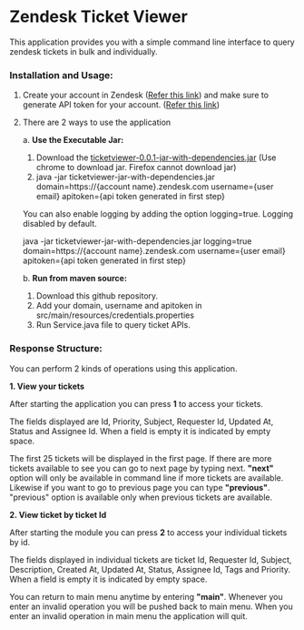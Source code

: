 # Zendesk Ticket Viewer
This application provides you with a simple command line interface to query zendesk tickets in bulk and individually.

### Installation and Usage:
1. Create your account in Zendesk ([Refer this link](https://support.zendesk.com/hc/en-us/articles/4408823799962-How-do-I-create-a-Support-trial-account-)) and make sure to generate API token for your account. ([Refer this link](https://support.zendesk.com/hc/en-us/articles/4408889192858-Generating-a-new-API-token))
2. There are 2 ways to use the application

    a. **Use the Executable Jar:**
    1. Download the [ticketviewer-0.0.1-jar-with-dependencies.jar](https://drive.google.com/file/d/1W7HUz_ETKGFEN9QDwe_dL7E5LFGxOxkC/view?usp=sharing) (Use chrome to download jar. Firefox cannot download jar)
    2. java -jar ticketviewer-jar-with-dependencies.jar domain=https://{account name}.zendesk.com username={user email} apitoken={api token generated in first step}
    
    You can also enable logging by adding the option logging=true. Logging disabled by default.
    
    java -jar ticketviewer-jar-with-dependencies.jar logging=true domain=https://{account name}.zendesk.com username={user email} apitoken={api token generated in first step}
    
    b. **Run from maven source:**
    1. Download this github repository.
    2. Add your domain, username and apitoken in src/main/resources/credentials.properties
    3. Run Service.java file to query ticket APIs.

### Response Structure:
You can perform 2 kinds of operations using this application.

**1. View your tickets**

After starting the application you can press **1** to access your tickets. 
    
The fields displayed are Id, Priority, Subject, Requester Id, Updated At, Status and Assignee Id. When a field is empty it is indicated by empty space.
    
The first 25 tickets will be displayed in the first page. If there are more tickets available to see you can go to next page by typing next. **"next"** option will only be available in command line if more tickets are available. Likewise if you want to go to previous page you can type **"previous"**. "previous" option is available only when previous tickets are available. 
    
**2. View ticket by ticket Id**

After starting the module you can press **2** to access your individual tickets by id.
    
The fields displayed in individual tickets are ticket Id, Requester Id, Subject, Description, Created At, Updated At, Status, Assignee Id, Tags and Priority. When a field is empty it is indicated by empty space.


You can return to main menu anytime by entering **"main"**. Whenever you enter an invalid operation you will be pushed back to main menu. When you enter an invalid operation in main menu the application will quit.
